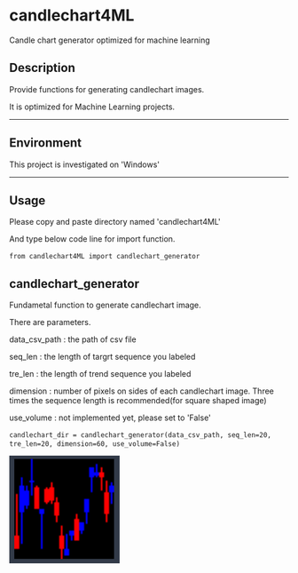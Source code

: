# candlechart4ML
Candle chart generator optimized for machine learning

## Description

Provide functions for generating candlechart images.

It is optimized for Machine Learning projects. 



---
## Environment

This project is investigated on 'Windows'

---

## Usage

Please copy and paste directory named 'candlechart4ML'

And type below code line for import function.


    from candlechart4ML import candlechart_generator


## candlechart_generator

Fundametal function to generate candlechart image.

There are parameters.

 data_csv_path : the path of csv file

 seq_len : the length of targrt sequence you labeled

 tre_len : the length of trend sequence you labeled

 dimension : number of pixels on sides of each candlechart image. Three times the sequence length is recommended(for square shaped image)

 use_volume : not implemented yet, please set to 'False'


    candlechart_dir = candlechart_generator(data_csv_path, seq_len=20, tre_len=20, dimension=60, use_volume=False)

![candlechart_sample](images/candlechart_sample.png)